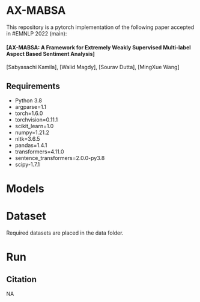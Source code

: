 # AX-MABSA

This repository is a pytorch implementation of the following paper accepted in #EMNLP 2022 (main):

#### [AX-MABSA: A Framework for Extremely Weakly Supervised Multi-label Aspect Based Sentiment Analysis]

[Sabyasachi Kamila], 
[Walid Magdy], 
[Sourav Dutta], 
[MingXue Wang]

## Requirements

- Python 3.8
- argparse=1.1
- torch=1.6.0
- torchvision=0.11.1
- scikit_learn=1.0
- numpy=1.21.2
- nltk=3.6.5
- pandas=1.4.1
- transformers=4.11.0
- sentence_transformers=2.0.0-py3.8
- scipy-1.7.1

# Models

# Dataset

Required datasets are placed in the data folder.

# Run


## Citation
NA
